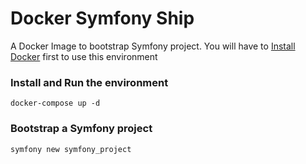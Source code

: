 Docker Symfony Ship
=====================

A Docker Image to bootstrap Symfony project. 
You will have to [Install Docker](http://docs.docker.com/engine/installation/) first to use this environment

### Install and Run the environment

    docker-compose up -d

### Bootstrap a Symfony project

    symfony new symfony_project

